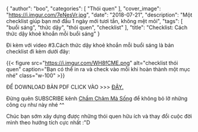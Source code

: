 
{
   "author": "boo",
   "categories": [
      "Thói quen"
   ],
   "cover_image": "https://i.imgur.com/7eNesVr.jpg",
   "date": "2018-07-21",
   "description": "Một checklist giúp bạn mở đầu 1 ngày mới tươi tắn, không mệt mỏi",
   "tags": [
            "buổi sáng", "thức dậy", "thói quen", "checklist"
   ],
"title": "Checklist: Cách thức dậy khoẻ khoắn mỗi buổi sáng"
}

Đi kèm với video #3.Cách thức dậy khoẻ khoắn mỗi buổi sáng là bản checklist đi kèm dưới đây:

{{< figure src="https://i.imgur.com/WH8fCME.png" alt="checklist thói quen" caption="Bạn có thể in ra và check vào mỗi khi hoàn thành một mục nhé" class="w-100" >}}

ĐỂ DOWNLOAD BẢN PDF CLICK VÀO >>> [ĐÂY.](https://drive.google.com/open?id=0B-s4Jd1yRM86b3JuTHZFRnZSb3plQTdDZy14QXJtQ2c4Qko0)

Đừng quên SUBSCRIBE kênh [Chầm Chậm Mà Sống](https://www.youtube.com/channel/UCQ_cpzhq95hRIEMSRlXZ6yA/featured?view_as=public) để không bỏ lỡ những công cụ như này nhé ^^

Chúc bạn sớm xây dựng được những thói quen hữu ích và thay đổi cuộc đời mình theo hướng tích cực nhất :"D

